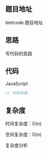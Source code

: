 ## 题目地址

leetcode 题目地址



## 思路

写代码的思路



## 代码

JavaScript

```javascript
// 代码实现
```

## 复杂度

时间复杂度：O(n)

空间复杂度：O(n)

复杂度分析